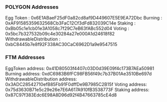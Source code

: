 
### POLYGON Addresses

Egg Token : 0x6E1ABaeF25dF0a82cd8af9D449607E5E9EA72Dbc
Burning : 0xAF91585359632568Cb3FaC12Cf3dFd832039C14e
Staking : 0xBb05c1e1cb01e3A1058c7f29C7eB63fABc552d04
Voting : 0x5bc7b327532b09c4e30284a27e000A1d24618f82
WithdrawableDistribution : 0xbC8445b7e8f92F338AC30CaC6962D1a9e9547515

### FTM Addresses

EggToken address: 0x41D80503f4407c03D0d39E09f4c173B7AEa50981
Burning address: 0xdC6983B6fFC98FB56f49c7b37B01Ae3510Be697d
WithdrawableDistribution address: 0x3ADC28542710efB85Fb91F0dffDe9B7985C2B15f
Voting address: 0x75d3630B71e5c29e26e7E6A617A910fB3538773F
Staking address: 0x87C97f383Edc6E98A8D96d92f4B47663785cE4d8